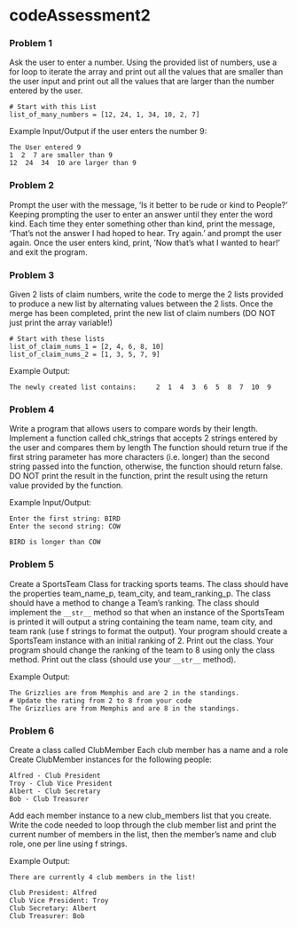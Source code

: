 # codeAssessment2

### Problem 1
Ask the user to enter a number. 
Using the provided list of numbers, use a for loop to iterate the array and print out all the values that are smaller than the user input and print out all the values that are larger than the number entered by the user.

```
# Start with this List
list_of_many_numbers = [12, 24, 1, 34, 10, 2, 7]
```
Example Input/Output if the user enters the number 9:
```
The User entered 9
1  2  7 are smaller than 9
12  24  34  10 are larger than 9
```
### Problem 2
Prompt the user with the message, ‘Is it better to be rude or kind to People?’ 
Keeping prompting the user to enter an answer until they enter the word kind. 
Each time they enter something other than kind, print the message, ‘That’s not the answer I had hoped to hear. Try again.’ and prompt the user again.
Once the user enters kind, print, ’Now that’s what I wanted to hear!’ and exit the program.

### Problem 3
Given 2 lists of claim numbers, write the code to merge the 2 lists provided to produce a new list by alternating values between the 2 lists. Once the merge has been completed, print the new list of claim numbers (DO NOT just print the array variable!)
```
# Start with these lists
list_of_claim_nums_1 = [2, 4, 6, 8, 10]
list_of_claim_nums_2 = [1, 3, 5, 7, 9]
```
Example Output:
```
The newly created list contains:     2  1  4  3  6  5  8  7  10  9
```
### Problem 4
Write a program that allows users to compare words by their length. Implement a function called chk_strings that accepts 2 strings entered by the user and compares them by length
The function should return true if the first string parameter has more characters (i.e. longer) than the second string passed into the function, otherwise, the function should return false.
DO NOT print the result in the function, print the result using the return value provided by the function. 

Example Input/Output:
```
Enter the first string: BIRD
Enter the second string: COW

BIRD is longer than COW
```
### Problem 5
Create a SportsTeam Class for tracking sports teams. The class should have the properties team_name_p, team_city, and team_ranking_p.
The class should have a method to change a Team’s ranking. 
The class should implement the ```__str__``` method so that when an instance of the SportsTeam is printed it will output a string containing the team name, team city, and team rank (use f strings to format the output).
Your program should create a SportsTeam instance with an initial ranking of 2.
Print out the class.
Your program should change the ranking of the team to 8 using only the class method.
Print out the class (should use your ```__str__``` method).


Example Output:
```
The Grizzlies are from Memphis and are 2 in the standings.
# Update the rating from 2 to 8 from your code
The Grizzlies are from Memphis and are 8 in the standings.
```
### Problem 6
Create a class called ClubMember 
Each club member has a name and a role  
Create ClubMember instances for the following people:
```
Alfred - Club President
Troy - Club Vice President
Albert - Club Secretary
Bob - Club Treasurer
```
Add each member instance to a new club_members list that you create.
Write the code needed to loop through the club member list and print the current number of members in the list, then the member’s name and club role, one per line using f strings.

Example Output:
```
There are currently 4 club members in the list!

Club President: Alfred
Club Vice President: Troy
Club Secretary: Albert
Club Treasurer: Bob
```

